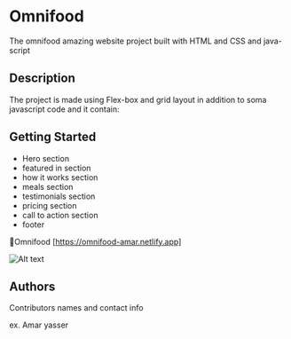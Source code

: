 # Omnifood

The omnifood amazing website project built with HTML and CSS and java-script

## Description

The project is made using Flex-box and grid layout in addition to soma javascript code and it contain:

## Getting Started

* Hero section
* featured in section
* how it works section
* meals section
* testimonials section
* pricing section
* call to action section
* footer

🔗Omnifood  [https://omnifood-amar.netlify.app]

<img src="img/first-look.png" alt="Alt text" title="Optional title">


## Authors

Contributors names and contact info

ex. Amar yasser



